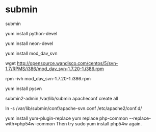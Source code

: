 # submin
submin

yum install python-devel

yum install neon-devel

yum install mod_dav_svn


wget http://opensource.wandisco.com/centos/5/svn-1.7/RPMS/i386/mod_dav_svn-1.7.20-1.i386.rpm

rpm -ivh mod_dav_svn-1.7.20-1.i386.rpm

yum install pysvn

submin2-admin /var/lib/submin apacheconf create all

ln -s /var/lib/submin/conf/apache-svn.conf /etc/apache2/conf.d/

yum install yum-plugin-replace
yum replace php-common --replace-with=php54w-common
Then try sudo yum install php54w again.
